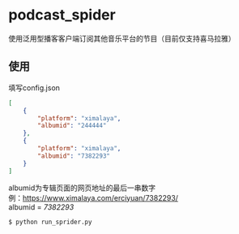 # podcast_spider
使用泛用型播客客户端订阅其他音乐平台的节目（目前仅支持喜马拉雅）

## 使用
填写config.json  
```json
[
    {
        "platform": "ximalaya",
        "albumid": "244444"
    },
    {
        "platform": "ximalaya",
        "albumid": "7382293"
    }
]
```
albumid为专辑页面的网页地址的最后一串数字  
例：https://www.ximalaya.com/erciyuan/7382293/  
albumid = *7382293*

```
$ python run_sprider.py
```

